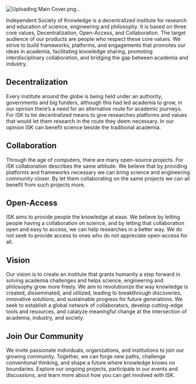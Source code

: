 ![Uploading Main Cover.png…]()

Independent Society of Knowledge is a decentralized institute for research and education of science, engineering and philosophy. It is based on three core values, Decentralization, Open-Access, and Collaboration. The target audience of our products are people who respect these core values. We strive to build frameworks, platforms, and engagements that promotes our ideas in academia, facilitating knowledge sharing, promoting interdisciplinary collaboration, and bridging the gap between academia and industry.

## Decentralization
Every institute around the globe is being held under an authority, governments and big funders, although this had led academia to grow, in our opinion there’s a need for an alternative route for academic journeys. For ISK to be decentralized means to give researches platforms and values that would let them research in the route they deem necessary. In our opinion ISK can benefit science beside the traditional academia.

## Collaboration
Through the age of computers, there are many open-source projects. For ISK collaboration describes the same attitude. We believe that by providing platforms and frameworks necessary we can bring science and engineering community closer. By let them collaborating on the same projects we can all benefit from such projects more.

## Open-Access
ISK aims to provide people the knowledge at ease. We believe by letting people having a collaboration on science, and by letting that collaboration open and easy to access, we can help researches in a better way. We do not seek to provide access to ones who do not appreciate open-access for all.

## Vision
Our vision is to create an institute that grants humanity a step forward in solving academia challenges and helps science, engineering and philosophy grow more freely. We aim to revolutionize the way knowledge is created, disseminated, and utilized, leading to breakthrough discoveries, innovative solutions, and sustainable progress for future generations. We seek to establish a global network of collaborators, develop cutting-edge tools and resources, and catalyze meaningful change at the intersection of academia, industry, and society.

## Join Our Community
We invite passionate individuals, organizations, and institutions to join our growing community. Together, we can forge new paths, challenge conventional thinking, and shape a future where knowledge knows no boundaries. Explore our ongoing projects, participate in our events and discussions, and learn more about how you can get involved with ISK.
